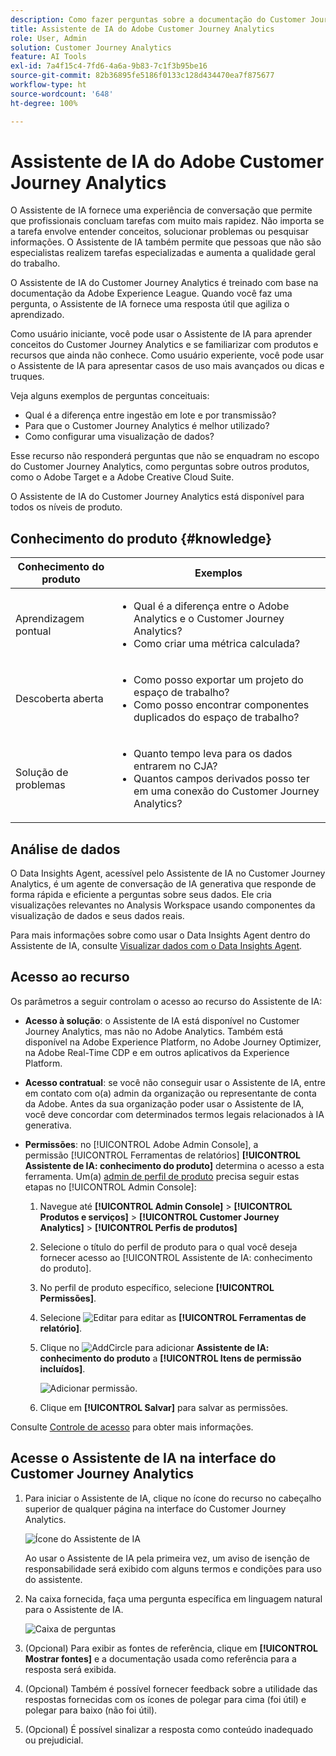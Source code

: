 ```yaml
---
description: Como fazer perguntas sobre a documentação do Customer Journey Analytics
title: Assistente de IA do Adobe Customer Journey Analytics
role: User, Admin
solution: Customer Journey Analytics
feature: AI Tools
exl-id: 7a4f15c4-7fd6-4a6a-9b83-7c1f3b95be16
source-git-commit: 82b36895fe5186f0133c128d434470ea7f875677
workflow-type: ht
source-wordcount: '648'
ht-degree: 100%

---
```



# Assistente de IA do Adobe Customer Journey Analytics

O Assistente de IA fornece uma experiência de conversação que permite que profissionais concluam tarefas com muito mais rapidez. Não importa se a tarefa envolve entender conceitos, solucionar problemas ou pesquisar informações. O Assistente de IA também permite que pessoas que não são especialistas realizem tarefas especializadas e aumenta a qualidade geral do trabalho.

O Assistente de IA do Customer Journey Analytics é treinado com base na documentação da Adobe Experience League. Quando você faz uma pergunta, o Assistente de IA fornece uma resposta útil que agiliza o aprendizado.

Como usuário iniciante, você pode usar o Assistente de IA para aprender conceitos do Customer Journey Analytics e se familiarizar com produtos e recursos que ainda não conhece. Como usuário experiente, você pode usar o Assistente de IA para apresentar casos de uso mais avançados ou dicas e truques.

Veja alguns exemplos de perguntas conceituais:

* Qual é a diferença entre ingestão em lote e por transmissão?
* Para que o Customer Journey Analytics é melhor utilizado?
* Como configurar uma visualização de dados?

Esse recurso não responderá perguntas que não se enquadram no escopo do Customer Journey Analytics, como perguntas sobre outros produtos, como o Adobe Target e a Adobe Creative Cloud Suite.

O Assistente de IA do Customer Journey Analytics está disponível para todos os níveis de produto.

## Conhecimento do produto {#knowledge}

| Conhecimento do produto | Exemplos |
| --- | --- |
| Aprendizagem pontual | <ul><li>Qual é a diferença entre o Adobe Analytics e o Customer Journey Analytics?</li><li>Como criar uma métrica calculada?</li></ul> |
| Descoberta aberta | <ul><li>Como posso exportar um projeto do espaço de trabalho?</li><li>Como posso encontrar componentes duplicados do espaço de trabalho?</li></ul> |
| Solução de problemas | <ul><li>Quanto tempo leva para os dados entrarem no CJA?</li><li>Quantos campos derivados posso ter em uma conexão do Customer Journey Analytics?</li></ul> |

## Análise de dados

O Data Insights Agent, acessível pelo Assistente de IA no Customer Journey Analytics, é um agente de conversação de IA generativa que responde de forma rápida e eficiente a perguntas sobre seus dados. Ele cria visualizações relevantes no Analysis Workspace usando componentes da visualização de dados e seus dados reais.

Para mais informações sobre como usar o Data Insights Agent dentro do Assistente de IA, consulte [Visualizar dados com o Data Insights Agent](/help/data-analysis-ai.md).

## Acesso ao recurso

Os parâmetros a seguir controlam o acesso ao recurso do Assistente de IA:

* **Acesso à solução**: o Assistente de IA está disponível no Customer Journey Analytics, mas não no Adobe Analytics. Também está disponível na Adobe Experience Platform, no Adobe Journey Optimizer, na Adobe Real-Time CDP e em outros aplicativos da Experience Platform.

* **Acesso contratual**: se você não conseguir usar o Assistente de IA, entre em contato com o(a) admin da organização ou representante de conta da Adobe. Antes da sua organização poder usar o Assistente de IA, você deve concordar com determinados termos legais relacionados à IA generativa.

* **Permissões**: no [!UICONTROL Adobe Admin Console], a permissão [!UICONTROL Ferramentas de relatórios] **[!UICONTROL Assistente de IA: conhecimento do produto]** determina o acesso a esta ferramenta. Um(a) [admin de perfil de produto](https://helpx.adobe.com/br/enterprise/using/manage-product-profiles.html) precisa seguir estas etapas no [!UICONTROL Admin Console]:
   1. Navegue até **[!UICONTROL Admin Console]** > **[!UICONTROL Produtos e serviços]** > **[!UICONTROL Customer Journey Analytics]** > **[!UICONTROL Perfis de produtos]**
   1. Selecione o título do perfil de produto para o qual você deseja fornecer acesso ao [!UICONTROL Assistente de IA: conhecimento do produto].
   1. No perfil de produto específico, selecione **[!UICONTROL Permissões]**.
   1. Selecione ![Editar](/help/assets/icons/Edit.svg) para editar as **[!UICONTROL Ferramentas de relatório]**.
   1. Clique no ![AddCircle](/help/assets/icons/AddCircle.svg) para adicionar **Assistente de IA: conhecimento do produto** a **[!UICONTROL Itens de permissão incluídos]**.

      ![Adicionar permissão](assets/ai-assistant-permissions.png).

   1. Clique em **[!UICONTROL Salvar]** para salvar as permissões.

Consulte [Controle de acesso](/help/technotes/access-control.md#access-control) para obter mais informações.

## Acesse o Assistente de IA na interface do Customer Journey Analytics

1. Para iniciar o Assistente de IA, clique no ícone do recurso no cabeçalho superior de qualquer página na interface do Customer Journey Analytics.

   ![Ícone do Assistente de IA](assets/ai-asst1.png)

   Ao usar o Assistente de IA pela primeira vez, um aviso de isenção de responsabilidade será exibido com alguns termos e condições para uso do assistente.

1. Na caixa fornecida, faça uma pergunta específica em linguagem natural para o Assistente de IA.

   ![Caixa de perguntas](assets/ai-asst2.png)

1. (Opcional) Para exibir as fontes de referência, clique em **[!UICONTROL Mostrar fontes]** e a documentação usada como referência para a resposta será exibida.

1. (Opcional) Também é possível fornecer feedback sobre a utilidade das respostas fornecidas com os ícones de polegar para cima (foi útil) e polegar para baixo (não foi útil).

1. (Opcional) É possível sinalizar a resposta como conteúdo inadequado ou prejudicial.
